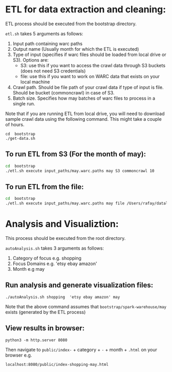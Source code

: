 
# ETL for data extraction and cleaning:

ETL process should be executed from the bootstrap directory.

`etl.sh` takes 5 arguments as follows:
1. Input path containing warc paths
2. Output name (Usually month for which the ETL is executed)
3. Type of input (specifies if warc files should be loaded from local drive or S3). Options are:
    * S3: use this if you want to access the crawl data through S3 buckets (does not need S3 credentials) 
    * file: use this if you want to work on WARC data that exists on your local machine
4. Crawl path. Should be file path of your crawl data if type of input is file. Should be bucket (commoncrawl) in case of S3.
5. Batch size. Specifies how may batches of warc files to process in a single run.

Note that if you are running ETL from local drive, you will need to download sample crawl data using the following command. This might take a couple of hours.
```
cd  bootstrap
./get-data.sh
```

## To run ETL from S3 (For the month of may):
```bash
cd  bootstrap
./etl.sh execute input_paths/may.warc.paths may S3 commoncrawl 10
```

## To run ETL from the file:
```bash
cd  bootstrap
./etl.sh execute input_paths/may.warc.paths may file /Users/rafay/datalab/community-clusters/bootstrap 1
```

# Analysis and Visualiztion:

This process should be executed from the root directory.

`autoAnalysis.sh` takes 3 arguments as follows:
1. Category of focus e.g. shopping
2. Focus Domains e.g. 'etsy ebay amazon'
3. Month e.g may

## Run analysis and generate visualization files:
```
./autoAnalysis.sh shopping  'etsy ebay amazon' may
```
Note that the above command assumes that ```bootstrap/spark-warehouse/may``` exists (generated by the ETL process)

## View results in browser:
```
python3 -m http.server 8080
```

Then navigate to `public/index-` + category + `-` + month + `.html` on your browser
e.g.

    localhost:8080/public/index-shopping-may.html
